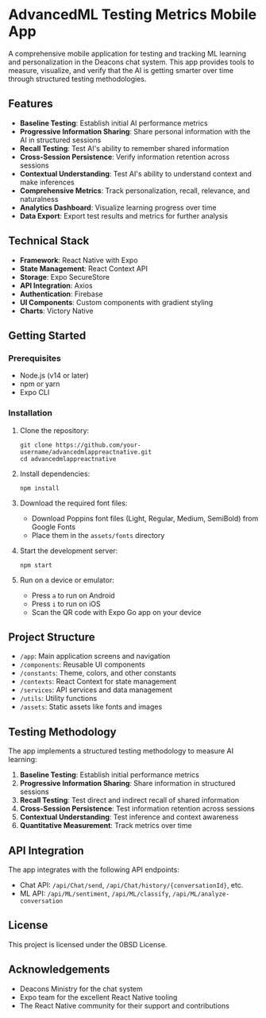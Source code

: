 # AdvancedML Testing Metrics Mobile App

A comprehensive mobile application for testing and tracking ML learning and personalization in the Deacons chat system. This app provides tools to measure, visualize, and verify that the AI is getting smarter over time through structured testing methodologies.

## Features

- **Baseline Testing**: Establish initial AI performance metrics
- **Progressive Information Sharing**: Share personal information with the AI in structured sessions
- **Recall Testing**: Test AI's ability to remember shared information
- **Cross-Session Persistence**: Verify information retention across sessions
- **Contextual Understanding**: Test AI's ability to understand context and make inferences
- **Comprehensive Metrics**: Track personalization, recall, relevance, and naturalness
- **Analytics Dashboard**: Visualize learning progress over time
- **Data Export**: Export test results and metrics for further analysis

## Technical Stack

- **Framework**: React Native with Expo
- **State Management**: React Context API
- **Storage**: Expo SecureStore
- **API Integration**: Axios
- **Authentication**: Firebase
- **UI Components**: Custom components with gradient styling
- **Charts**: Victory Native

## Getting Started

### Prerequisites

- Node.js (v14 or later)
- npm or yarn
- Expo CLI

### Installation

1. Clone the repository:

   ```
   git clone https://github.com/your-username/advancedmlappreactnative.git
   cd advancedmlappreactnative
   ```

2. Install dependencies:

   ```
   npm install
   ```

3. Download the required font files:

   - Download Poppins font files (Light, Regular, Medium, SemiBold) from Google Fonts
   - Place them in the `assets/fonts` directory

4. Start the development server:

   ```
   npm start
   ```

5. Run on a device or emulator:
   - Press `a` to run on Android
   - Press `i` to run on iOS
   - Scan the QR code with Expo Go app on your device

## Project Structure

- `/app`: Main application screens and navigation
- `/components`: Reusable UI components
- `/constants`: Theme, colors, and other constants
- `/contexts`: React Context for state management
- `/services`: API services and data management
- `/utils`: Utility functions
- `/assets`: Static assets like fonts and images

## Testing Methodology

The app implements a structured testing methodology to measure AI learning:

1. **Baseline Testing**: Establish initial performance metrics
2. **Progressive Information Sharing**: Share information in structured sessions
3. **Recall Testing**: Test direct and indirect recall of shared information
4. **Cross-Session Persistence**: Test information retention across sessions
5. **Contextual Understanding**: Test inference and context awareness
6. **Quantitative Measurement**: Track metrics over time

## API Integration

The app integrates with the following API endpoints:

- Chat API: `/api/Chat/send`, `/api/Chat/history/{conversationId}`, etc.
- ML API: `/api/ML/sentiment`, `/api/ML/classify`, `/api/ML/analyze-conversation`

## License

This project is licensed under the 0BSD License.

## Acknowledgements

- Deacons Ministry for the chat system
- Expo team for the excellent React Native tooling
- The React Native community for their support and contributions
